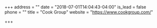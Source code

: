 +++
address = ""
date = "2018-07-01T14:04:43-04:00"
is_lead = false
phone = ""
title = "Cook Group"
website = "https://www.cookgroup.com/"

+++
